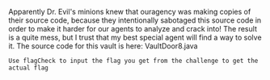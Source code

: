 Apparently Dr. Evil's minions knew that ouragency was making copies of their source code, because they intentionally sabotaged this source code in order to make it harder for our agents to analyze and crack into! The result is a quite mess, but I trust that my best special agent will find a way to solve it. The source code for this vault is here: VaultDoor8.java
 
`Use flagCheck to input the flag you get from the challenge to get the actual flag`
